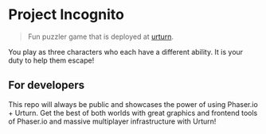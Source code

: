 # Project Incognito

> Fun puzzler game that is deployed at [urturn](https://www.urturn.app/games/630af4b26c3be1000e26aca4).

You play as three characters who each have a different ability. It is your duty to help them escape!

## For developers

This repo will always be public and showcases the power of using Phaser.io + Urturn. Get the best of both worlds with great graphics and frontend tools of Phaser.io and massive multiplayer infrastructure with Urturn!
